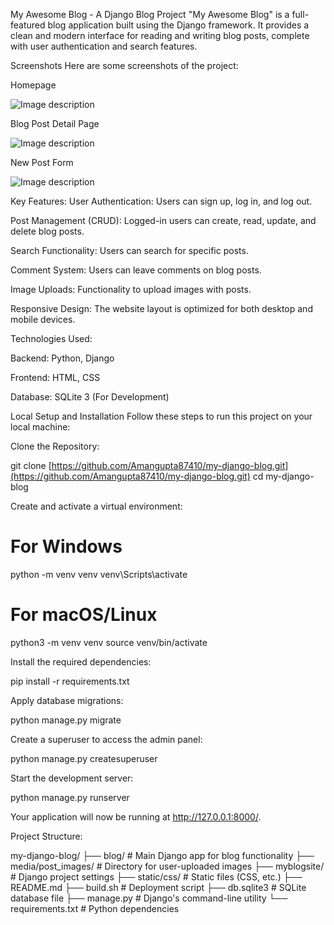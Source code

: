 My Awesome Blog - A Django Blog Project
"My Awesome Blog" is a full-featured blog application built using the Django framework. It provides a clean and modern interface for reading and writing blog posts, complete with user authentication and search features.

Screenshots
Here are some screenshots of the project:

Homepage

![Image description](https://i.postimg.cc/jjjfKGv7/Screenshot-2025-08-11-132405.png)

Blog Post Detail Page

![Image description](https://i.postimg.cc/mDCgGjx9/Screenshot-2025-08-11-134332.png)


New Post Form

![Image description](https://i.postimg.cc/gkCdGRDq/Screenshot-2025-08-11-134624.png)


Key Features:
User Authentication: Users can sign up, log in, and log out.


Post Management (CRUD): Logged-in users can create, read, update, and delete blog posts.


Search Functionality: Users can search for specific posts.


Comment System: Users can leave comments on blog posts.


Image Uploads: Functionality to upload images with posts.


Responsive Design: The website layout is optimized for both desktop and mobile devices.



Technologies Used:

Backend: Python, Django

Frontend: HTML, CSS

Database: SQLite 3 (For Development)


Local Setup and Installation
Follow these steps to run this project on your local machine:


Clone the Repository:


git clone [https://github.com/Amangupta87410/my-django-blog.git](https://github.com/Amangupta87410/my-django-blog.git)
cd my-django-blog

Create and activate a virtual environment:


# For Windows
python -m venv venv
venv\Scripts\activate


# For macOS/Linux
python3 -m venv venv
source venv/bin/activate


Install the required dependencies:


pip install -r requirements.txt


Apply database migrations:


python manage.py migrate


Create a superuser to access the admin panel:


python manage.py createsuperuser


Start the development server:


python manage.py runserver


Your application will now be running at http://127.0.0.1:8000/.


Project Structure:

my-django-blog/
├── blog/                 # Main Django app for blog functionality
├── media/post_images/    # Directory for user-uploaded images
├── myblogsite/           # Django project settings
├── static/css/           # Static files (CSS, etc.)
├── README.md
├── build.sh              # Deployment script
├── db.sqlite3            # SQLite database file
├── manage.py             # Django's command-line utility
└── requirements.txt      # Python dependencies





